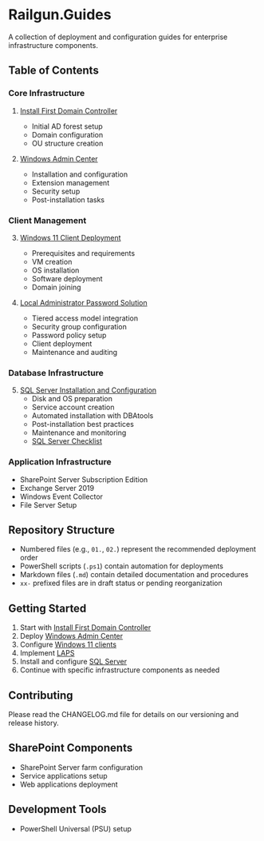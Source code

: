 # Railgun.Guides

A collection of deployment and configuration guides for enterprise infrastructure components.

## Table of Contents

### Core Infrastructure
1. [Install First Domain Controller](01.%20Install-First-Domain-Controller.md)
   - Initial AD forest setup
   - Domain configuration
   - OU structure creation

2. [Windows Admin Center](02.%20Install-Windows-Admin-Center.md)
   - Installation and configuration
   - Extension management
   - Security setup
   - Post-installation tasks

### Client Management
3. [Windows 11 Client Deployment](03.%20Install-Windows-11-Client.md)
   - Prerequisites and requirements
   - VM creation
   - OS installation
   - Software deployment
   - Domain joining

4. [Local Administrator Password Solution](04.%20Configure-LAPS.md)
   - Tiered access model integration
   - Security group configuration
   - Password policy setup
   - Client deployment
   - Maintenance and auditing

### Database Infrastructure
5. [SQL Server Installation and Configuration](xx-Install-SQL-Server.md)
   - Disk and OS preparation
   - Service account creation
   - Automated installation with DBAtools
   - Post-installation best practices
   - Maintenance and monitoring
   - [SQL Server Checklist](Checklist-SQLServer.md)

### Application Infrastructure
- SharePoint Server Subscription Edition
- Exchange Server 2019
- Windows Event Collector
- File Server Setup

## Repository Structure

- Numbered files (e.g., `01.`, `02.`) represent the recommended deployment order
- PowerShell scripts (`.ps1`) contain automation for deployments
- Markdown files (`.md`) contain detailed documentation and procedures
- `xx-` prefixed files are in draft status or pending reorganization

## Getting Started

1. Start with [Install First Domain Controller](01.%20Install-First-Domain-Controller.md)
2. Deploy [Windows Admin Center](02.%20Install-Windows-Admin-Center.md)
3. Configure [Windows 11 clients](03.%20Install-Windows-11-Client.md)
4. Implement [LAPS](04.%20Configure-LAPS.md)
5. Install and configure [SQL Server](xx-Install-SQL-Server.md)
6. Continue with specific infrastructure components as needed

## Contributing

Please read the CHANGELOG.md file for details on our versioning and release history.

## SharePoint Components
- SharePoint Server farm configuration
- Service applications setup
- Web applications deployment

## Development Tools
- PowerShell Universal (PSU) setup
